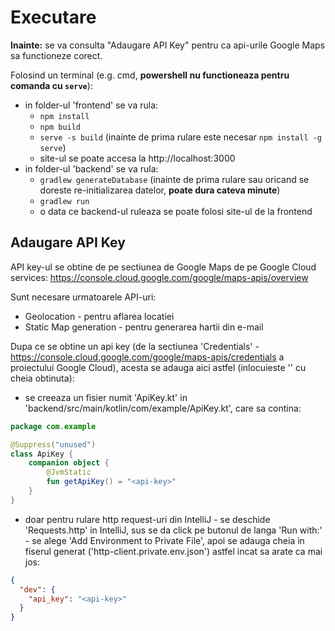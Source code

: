 # Executare

**Inainte:** se va consulta "Adaugare API Key" pentru ca api-urile Google Maps sa functioneze corect.

Folosind un terminal (e.g. cmd, **powershell nu functioneaza pentru comanda cu `serve`**):
- in folder-ul 'frontend' se va rula:
  - `npm install`
  - `npm build`
  - `serve -s build` (inainte de prima rulare este necesar `npm install -g serve`)
  - site-ul se poate accesa la http://localhost:3000
- in folder-ul 'backend' se va rula:
  - `gradlew generateDatabase` (inainte de prima rulare sau oricand se doreste re-initializarea datelor, **poate dura cateva minute**)
  - `gradlew run`
  - o data ce backend-ul ruleaza se poate folosi site-ul de la frontend

## Adaugare API Key

API key-ul se obtine de pe sectiunea de Google Maps de pe Google Cloud services:
https://console.cloud.google.com/google/maps-apis/overview

Sunt necesare urmatoarele API-uri:
- Geolocation - pentru aflarea locatiei
- Static Map generation - pentru generarea hartii din e-mail

Dupa ce se obtine un api key (de la sectiunea 'Credentials' - https://console.cloud.google.com/google/maps-apis/credentials a proiectului Google Cloud), acesta se adauga aici astfel (inlocuieste '<api-key>' cu cheia obtinuta):
- se creeaza un fisier numit 'ApiKey.kt' in 'backend/src/main/kotlin/com/example/ApiKey.kt', care sa contina:

```kotlin
package com.example

@Suppress("unused")
class ApiKey {
    companion object {
        @JvmStatic
        fun getApiKey() = "<api-key>"
    }
}
```

- doar pentru rulare http request-uri din IntelliJ - se deschide 'Requests.http' in IntelliJ, sus se da click pe butonul de langa 'Run with:' - se alege 'Add Environment to Private File', apoi se adauga cheia in fiserul generat ('http-client.private.env.json') astfel incat sa arate ca mai jos:

```json
{
  "dev": {
    "api_key": "<api-key>"
  }
}
```
